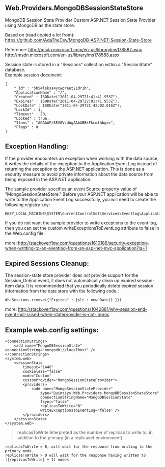 Web.Providers.MongoDBSessionStateStore
-----------------------------------------------

MongoDB Session State Provider
Custom ASP.NET Session State Provider using MongoDB as the state store.

Based on (read copied a lot from): 
https://github.com/AdaTheDev/MongoDB-ASP.NET-Session-State-Store

Reference:
http://msdn.microsoft.com/en-us/library/ms178587.aspx
http://msdn.microsoft.com/en-us/library/ms178588.aspx



Session state is stored in a "Sessions" collection within a "SessionState" database.      
Example session document:

    {
        "_id" : "bh54lskss4ycwpreet21dr1h",
        "ApplicationName" : "/",
        "Created" : ISODate("2011-04-29T21:41:41.953Z"),
        "Expires" : ISODate("2011-04-29T22:01:41.953Z"),
        "LockDate" : ISODate("2011-04-29T21:42:02.016Z"),
        "LockId" : 1,
        "Timeout" : 20,
        "Locked" : true,
        "Items" : "AQAAAP/8EVGVzdAgAAAABBkFkcmlhbg==",
        "Flags" : 0
    }
     

Exception Handling:
------------------

If the provider encounters an exception when working with the data source, it writes the details of the exception to the Application Event Log instead of returning the exception to the ASP.NET application. This is done as a security measure to avoid private information about the data source from being exposed in the ASP.NET application.

The sample provider specifies an event Source property value of "MongoSessionStateStore." Before your ASP.NET application will be able to write to the Application Event Log successfully, you will need to create the following registry key:
   
    HKEY_LOCAL_MACHINE\SYSTEM\CurrentControlSet\Services\Eventlog\Application\MongoSessionStateStore
     
If you do not want the sample provider to write exceptions to the event log, then you can set the custom writeExceptionsToEventLog attribute to false in the Web.config file.

more: http://stackoverflow.com/questions/1610189/security-exception-when-writting-to-an-eventlog-from-an-asp-net-mvc-application?lq=1



Expired Sessions Cleanup:
-------------------------
     
The session-state store provider does not provide support for the Session_OnEnd event, it does not automatically clean up expired session-item data. It is recommended that you periodically delete expired session information from the data store with the following code.:

    db.Sessions.remove({"Expires" : {$lt : new Date() }})

more: http://stackoverflow.com/questions/1042881/why-session-end-event-not-raised-when-stateprovider-is-not-inproc


     
Example web.config settings:
----------------------------

    <connectionStrings>
        <add name="MongoDBSessionState" connectionString="mongodb://localhost" />
    </connectionStrings>
    <system.web>
        <sessionState
            timeout="1440"
            cookieless="false"
            mode="Custom"
            customProvider="MongoSessionStateProvider">
            <providers>
                <add name="MongoSessionStateProvider"
                    type="Quintsys.Web.Providers.MongoDBSessionStateStore"
                    connectionStringName="MongoDBSessionState"
                    fsync="false"
                    replicasToWrite="0"
                    writeExceptionsToEventLog="false" />
            </providers>
        </sessionState>
    </system.web>


> replicasToWrite
Interpreted as the number of replicas to write to, in addition to the primary (in a replicaset environment).


    replicasToWrite = 0, will wait for the response from writing to the primary node. 
    replicasToWrite > 0 will wait for the response having written to ({replicasToWrite} + 1) nodes
